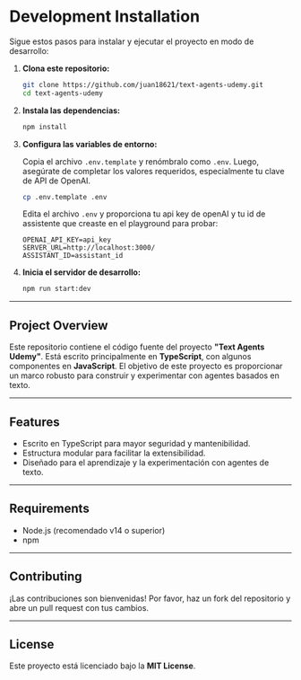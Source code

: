 # Development Installation

Sigue estos pasos para instalar y ejecutar el proyecto en modo de desarrollo:

1. **Clona este repositorio:**
   ```bash
   git clone https://github.com/juan18621/text-agents-udemy.git
   cd text-agents-udemy
   ```

2. **Instala las dependencias:**
   ```bash
   npm install
   ```

3. **Configura las variables de entorno:**

   Copia el archivo `.env.template` y renómbralo como `.env`. Luego, asegúrate de completar los valores requeridos, especialmente tu clave de API de OpenAI.

   ```bash
   cp .env.template .env
   ```

   Edita el archivo `.env` y proporciona tu api key de openAI y tu id de assistente que creaste en el playground para probar:

   ```env
   OPENAI_API_KEY=api_key
   SERVER_URL=http://localhost:3000/
   ASSISTANT_ID=assistant_id
   ```

4. **Inicia el servidor de desarrollo:**
   ```bash
   npm run start:dev
   ```

---

## Project Overview

Este repositorio contiene el código fuente del proyecto **"Text Agents Udemy"**. Está escrito principalmente en **TypeScript**, con algunos componentes en **JavaScript**. El objetivo de este proyecto es proporcionar un marco robusto para construir y experimentar con agentes basados en texto.

---

## Features

- Escrito en TypeScript para mayor seguridad y mantenibilidad.
- Estructura modular para facilitar la extensibilidad.
- Diseñado para el aprendizaje y la experimentación con agentes de texto.

---

## Requirements

- Node.js (recomendado v14 o superior)
- npm

---

## Contributing

¡Las contribuciones son bienvenidas! Por favor, haz un fork del repositorio y abre un pull request con tus cambios.

---

## License

Este proyecto está licenciado bajo la **MIT License**.
